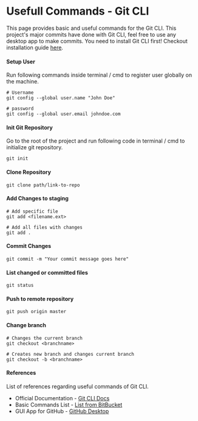 # Usefull Commands - Git CLI

This page provides basic and useful commands for the Git CLI. This project's major commits have done with Git CLI, feel free to use any desktop app to make commits. You need to install Git CLI first!
Checkout installation guide [here](https://git-scm.com/).
 
#### Setup User
Run following commands inside terminal / cmd to register user globally on the machine.
```shell
# Username
git config --global user.name "John Doe"

# password
git config --global user.email johndoe.com
```

#### Init Git Repository
Go to the root of the project and run following code in terminal / cmd to initialize git repository.
```shell
git init
```

#### Clone Repository
```shell
git clone path/link-to-repo
```

#### Add Changes to staging
```shell
# Add specific file
git add <filename.ext>

# Add all files with changes
git add .
```

#### Commit Changes
```shell
git commit -m "Your commit message goes here"
```

#### List changed or committed files
```shell
git status
```

#### Push to remote repository
```shell
git push origin master
```

#### Change branch
```shell
# Changes the current branch
git checkout <branchname>

# Creates new branch and changes current branch
git checkout -b <branchname>
```



#### References
List of references regarding useful commands of Git CLI.
* Official Documentation - [Git CLI Docs](https://www.git-scm.com/doc)
* Basic Commands List - [List from BitBucket](https://confluence.atlassian.com/bitbucketserver/basic-git-commands-776639767.html)
* GUI App for GitHub - [GitHub Desktop](https://desktop.github.com/)